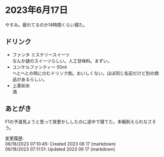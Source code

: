 # 2023年6月17日

やすみ。疲れてるのか14時間くらい寝た。

## ドリンク

- ファンタ ミステリースイーツ  
なんか謎のスイーツらしい。人工甘味料。まずい。
- ユンケルファンティー 50ml  
へとへとの時にのむドリンク剤。おいしくない。ほぼ同じ名前だけど別の商品があるらしい。
- 上善如水  
酒

## あとがき

F1の予選見ようと思って夜更かししたのに途中で寝てた。本戦耐えられなさそう。

変更履歴:  
06/18/2023 07:10:45: Created 2023 06 17 (markdown)  
06/18/2023 07:11:51: Updated 2023 06 17 (markdown)  
